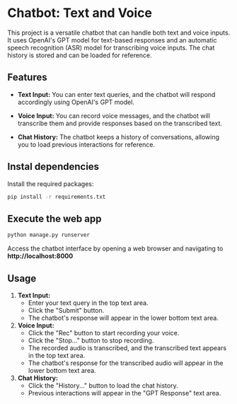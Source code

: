 # Chatbot: Text and Voice

This project is a versatile chatbot that can handle both text and voice inputs. It uses OpenAI's GPT model for text-based responses and an automatic speech recognition (ASR) model for transcribing voice inputs. The chat history is stored and can be loaded for reference.

## Features

- **Text Input:** You can enter text queries, and the chatbot will respond accordingly using OpenAI's GPT model.

- **Voice Input:** You can record voice messages, and the chatbot will transcribe them and provide responses based on the transcribed text.

- **Chat History:** The chatbot keeps a history of conversations, allowing you to load previous interactions for reference.

## Instal dependencies
Install the required packages:
```bash
pip install -r requirements.txt
```


## Execute the web app
```bash
python manage.py runserver
```
Access the chatbot interface by opening a web browser and navigating to **http://localhost:8000**

## Usage
1. **Text Input:**
    - Enter your text query in the top text area.
    - Click the "Submit" button.
    - The chatbot's response will appear in the lower bottom text area.
2. **Voice Input:**
    - Click the "Rec" button to start recording your voice.
    - Click the "Stop..." button to stop recording.
    - The recorded audio is transcribed, and the transcribed text appears in the top text area.
    - The chatbot's response for the transcribed audio will appear in the lower bottom text area.
3. **Chat History:** 
    - Click the "History..." button to load the chat history.
    - Previous interactions will appear in the "GPT Response" text area.
